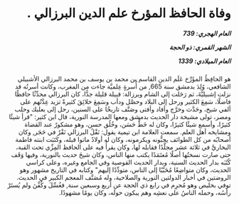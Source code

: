 <h1 dir="rtl">وفاة الحافظ المؤرخ علم الدين البرزالي  .</h1>

<h5 dir="rtl">العام الهجري:  739

الشهر القمري: ذو الحجة

العام الميلادي: 1339</h5>

<p dir="rtl">هو الحافِظُ المؤَرِّخ عَلَم الدين القاسم بن محمد بن يوسف بن محمد البرزالي الأشبيلي الشافعي، وُلِدَ بدمشق سنة 665, من أُسرةٍ عِلميَّة جاءت من المغرب، وكانت أسرتُه قد نزلت إشبيليَّةَ، ثم رَحَلت إلى الشام وبرزالة: قبيلة قليلة جدًّا، كان البرزالي محدِّثًا حافظًا فاضلًا، سَمِعَ الكثير ورحل إلى البلاد وحصَّل ودأب وسَمِعَ خلائِقَ كثيرةً تزيد عِدَّتُهم على ألفي شيخ، وحَدَّث وخرَّج وأفاد وأفتى وصَنَّف تاريخًا على السنين، رحل إلى بعلبك وحلب ومصر، تولى مشيخة دار الحديث بدمشق ومعها المدرسة النورية، قال ابن كثير: "قرأ شيئًا كثيرًا، وأسمع شيئًا كثيرًا، وكان له خَطٌّ حَسَن، وخُلُق حسن، وهو مشكورٌ عند القضاة ومشايخه أهل العلم. سمعت العلامة ابن تيمية يقول: نَقْلُ البرزالي نَقْرٌ في حَجَر, وكان أصحابُه من كل الطوائف يحبُّونه ويكرمونه، وكان له أولادٌ ماتوا قبله، وكَتَبَت ابنته فاطمة البخاريَّ في ثلاثة عشر مجلَّدًا فقابله لها، وكان يقرأُ فيه على الحافظ المِزِّي تحت القبة، حتى صارت نسختُها أصلًا مُعتَمَدًا يكتب منها الناس، وكان شيخَ حديث بالنورية، وفيها وَقَف كُتُبَه بدار الحديث السنية، وبدار الحديث القوصية وفي الجامع وغيره، وعلى كراسي الحديث، وكان متواضِعًا مُحَبَّبًا إلى الناس، متودِّدًا إليهم" وكتابه في التاريخ مشهور وهو الروضتين في أخبار الدولتين النورية والصلاحية، وله مُصَنَّف المعجم الكبير في الحديث. توفي بخليص وهو مُحرِم في رابع ذي الحجة عن أربع وسبعين سنة, فغُسِّلَ وكُفِّنَ ولم يُستَرْ رأسُه، وحمله الناسُ على نعشِه وهم يبكون حولَه، وكان يومًا مشهودًا.</p></br>
